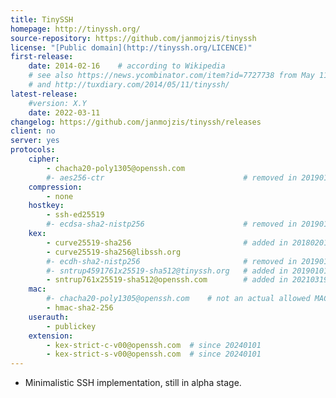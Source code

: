 ```yaml
---
title: TinySSH
homepage: http://tinyssh.org/
source-repository: https://github.com/janmojzis/tinyssh
license: "[Public domain](http://tinyssh.org/LICENCE)"
first-release:
    date: 2014-02-16    # according to Wikipedia
    # see also https://news.ycombinator.com/item?id=7727738 from May 11, 2014
    # and http://tuxdiary.com/2014/05/11/tinyssh/
latest-release:
    #version: X.Y
    date: 2022-03-11
changelog: https://github.com/janmojzis/tinyssh/releases
client: no
server: yes
protocols:
    cipher:
        - chacha20-poly1305@openssh.com
        #- aes256-ctr                               # removed in 20190101
    compression:
        - none
    hostkey:
        - ssh-ed25519
        #- ecdsa-sha2-nistp256                      # removed in 20190101
    kex:
        - curve25519-sha256                         # added in 20180201
        - curve25519-sha256@libssh.org
        #- ecdh-sha2-nistp256                       # removed in 20190101
        #- sntrup4591761x25519-sha512@tinyssh.org   # added in 20190101, removed in 20210319
        - sntrup761x25519-sha512@openssh.com        # added in 20210319
    mac:
        #- chacha20-poly1305@openssh.com    # not an actual allowed MAC value, but implied by the choice of cipher
        - hmac-sha2-256
    userauth:
        - publickey
    extension:
        - kex-strict-c-v00@openssh.com  # since 20240101
        - kex-strict-s-v00@openssh.com  # since 20240101
---
```

* Minimalistic SSH implementation, still in alpha stage.
